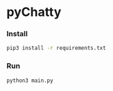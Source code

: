 # pyChatty

### Install
```sh
pip3 install -r requirements.txt
```

### Run
```sh
python3 main.py
```